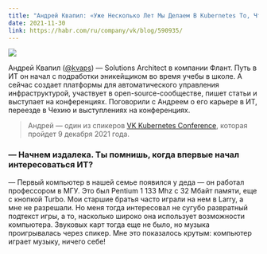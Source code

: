 ```yaml
---
title: "Андрей Квапил: «Уже Несколько Лет Мы Делаем В Kubernetes То, Что Только Сейчас Готовится К Production Ready»"
date: 2021-11-30
link: https://habr.com/ru/company/vk/blog/590935/
---
```


![](https://habrastorage.org/r/w1560/webt/kb/x3/9z/kbx39zqawtyo7-z798qjuwwpjqw.jpeg)

Андрей Квапил ([@kvaps](https://habr.com/ru/users/kvaps/)) — Solutions Architect в компании Флант. Путь в ИТ он начал с подработки эникейщиком во время учебы в школе. А сейчас создает платформы для автоматического управления инфраструктурой, участвует в open-source-сообществе, пишет статьи и выступает на конференциях. Поговорили с Андреем о его карьере в ИТ, переезде в Чехию и выступлениях на конференциях.

> Андрей — один из спикеров [VK Kubernetes Conference](https://mcs.mail.ru/events/vk-kubernetes-conf), которая пройдет 9 декабря 2021 года. 

### — Начнем издалека. Ты помнишь, когда впервые начал интересоваться ИТ?

— Первый компьютер в нашей семье появился у деда — он работал профессором в МГУ. Это был Pentium 1 133 Mhz с 32 Мбайт памяти, еще с кнопкой Turbo. Мои старшие братья часто играли на нем в Larry, а мне не разрешали. Но меня тогда интересовал не сугубо развратный подтекст игры, а то, насколько широко она использует возможности компьютера. Звуковых карт тогда еще не было, но музыка проигрывалась через спикер. Мне это показалось крутым: компьютер играет музыку, ничего себе!

<!--more-->
